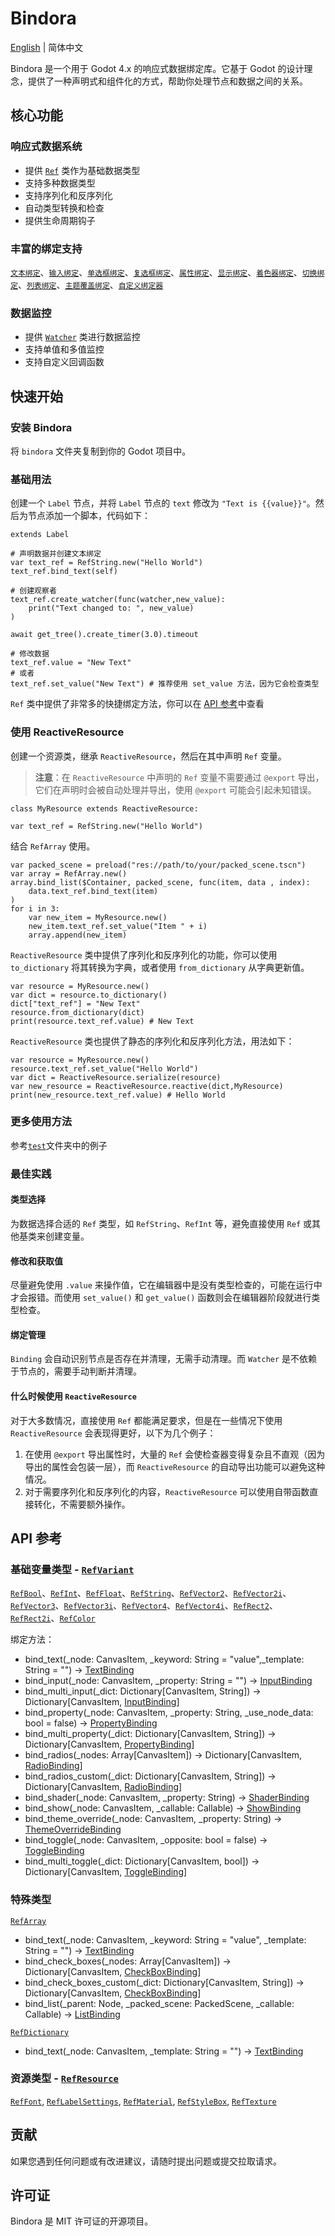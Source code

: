 # Bindora

[English](README.md) | 简体中文

Bindora 是一个用于 Godot 4.x 的响应式数据绑定库。它基于 Godot 的设计理念，提供了一种声明式和组件化的方式，帮助你处理节点和数据之间的关系。

## 核心功能

### 响应式数据系统
- 提供 [`Ref`](bindora/ref/ref.gd) 类作为基础数据类型
- 支持多种数据类型
- 支持序列化和反序列化
- 自动类型转换和检查
- 提供生命周期钩子
  
### 丰富的绑定支持
[`文本绑定`](bindora/binding/text_binding.gd)、[`输入绑定`](bindora/binding/input_binding.gd)、[`单选框绑定`](bindora/binding/radio_binding.gd)、[`复选框绑定`](bindora/binding/check_box_binding.gd)、[`属性绑定`](bindora/binding/property_binding.gd)、[`显示绑定`](bindora/binding/show_binding.gd)、[`着色器绑定`](bindora/binding/shader_binding.gd)、[`切换绑定`](bindora/binding/toggle_binding.gd)、[`列表绑定`](bindora/binding/list_binding.gd)、[`主题覆盖绑定`](bindora/binding/theme_override_binding.gd)、[`自定义绑定器`](bindora/binding/custom_binding.gd)
  
### 数据监控
- 提供 [`Watcher`](bindora/watcher/watcher.gd) 类进行数据监控
- 支持单值和多值监控
- 支持自定义回调函数

## 快速开始

### 安装 Bindora

将 `bindora` 文件夹复制到你的 Godot 项目中。

### 基础用法
创建一个 `Label` 节点，并将 `Label` 节点的 `text` 修改为 `"Text is {{value}}"`。然后为节点添加一个脚本，代码如下：
```gdscript
extends Label

# 声明数据并创建文本绑定
var text_ref = RefString.new("Hello World")
text_ref.bind_text(self)

# 创建观察者
text_ref.create_watcher(func(watcher,new_value):
    print("Text changed to: ", new_value)
)

await get_tree().create_timer(3.0).timeout

# 修改数据
text_ref.value = "New Text"
# 或者
text_ref.set_value("New Text") # 推荐使用 set_value 方法，因为它会检查类型
```
`Ref` 类中提供了非常多的快捷绑定方法，你可以在 [API 参考](#api-参考)中查看

### 使用 ReactiveResource
创建一个资源类，继承 `ReactiveResource`，然后在其中声明 `Ref` 变量。
> **注意**：在 `ReactiveResource` 中声明的 `Ref` 变量不需要通过 `@export` 导出，它们在声明时会被自动处理并导出，使用 `@export` 可能会引起未知错误。
```gdscript
class MyResource extends ReactiveResource:

var text_ref = RefString.new("Hello World")
```

结合 `RefArray` 使用。
```gdscript
var packed_scene = preload("res://path/to/your/packed_scene.tscn")
var array = RefArray.new()
array.bind_list($Container, packed_scene, func(item, data , index):
    data.text_ref.bind_text(item)
)
for i in 3:
    var new_item = MyResource.new()
    new_item.text_ref.set_value("Item " + i)
    array.append(new_item)
```

`ReactiveResource` 类中提供了序列化和反序列化的功能，你可以使用 `to_dictionary` 将其转换为字典，或者使用 `from_dictionary` 从字典更新值。
```gdscript
var resource = MyResource.new()
var dict = resource.to_dictionary()
dict["text_ref"] = "New Text"
resource.from_dictionary(dict)
print(resource.text_ref.value) # New Text
```

`ReactiveResource` 类也提供了静态的序列化和反序列化方法，用法如下：
```gdscript
var resource = MyResource.new()
resource.text_ref.set_value("Hello World")
var dict = ReactiveResource.serialize(resource)
var new_resource = ReactiveResource.reactive(dict,MyResource)
print(new_resource.text_ref.value) # Hello World
```

### 更多使用方法
参考[`test`](test)文件夹中的例子

### 最佳实践

#### 类型选择
为数据选择合适的 `Ref` 类型，如 `RefString`、`RefInt` 等，避免直接使用 `Ref` 或其他基类来创建变量。

#### 修改和获取值
尽量避免使用 `.value` 来操作值，它在编辑器中是没有类型检查的，可能在运行中才会报错。而使用 `set_value()` 和 `get_value()` 函数则会在编辑器阶段就进行类型检查。

#### 绑定管理
`Binding` 会自动识别节点是否存在并清理，无需手动清理。而 `Watcher` 是不依赖于节点的，需要手动判断并清理。

#### 什么时候使用 `ReactiveResource`
对于大多数情况，直接使用 `Ref` 都能满足要求，但是在一些情况下使用 `ReactiveResource` 会表现得更好，以下为几个例子：
1. 在使用 `@export` 导出属性时，大量的 `Ref` 会使检查器变得复杂且不直观（因为导出的属性会包装一层），而 `ReactiveResource` 的自动导出功能可以避免这种情况。
2. 对于需要序列化和反序列化的内容，`ReactiveResource` 可以使用自带函数直接转化，不需要额外操作。

## API 参考

### 基础变量类型 - [`RefVariant`](bindora/ref/ref_variant.gd)
[`RefBool`](bindora/ref/ref_variant/ref_bool.gd)、[`RefInt`](bindora/ref/ref_variant/ref_int.gd)、[`RefFloat`](bindora/ref/ref_variant/ref_float.gd)、[`RefString`](bindora/ref/ref_variant/ref_string.gd)、[`RefVector2`](bindora/ref/ref_variant/ref_vector2.gd)、[`RefVector2i`](bindora/ref/ref_variant/ref_vector2i.gd)、[`RefVector3`](bindora/ref/ref_variant/ref_vector3.gd)、[`RefVector3i`](bindora/ref/ref_variant/ref_vector3i.gd)、[`RefVector4`](bindora/ref/ref_variant/ref_vector4.gd)、[`RefVector4i`](bindora/ref/ref_variant/ref_vector4i.gd)、[`RefRect2`](bindora/ref/ref_variant/ref_rect2.gd)、[`RefRect2i`](bindora/ref/ref_variant/ref_rect2i.gd)、[`RefColor`](bindora/ref/ref_variant/ref_color.gd)

绑定方法：
- bind_text(_node: CanvasItem, _keyword: String = "value",_template: String = "") -> [TextBinding](bindora/binding/text_binding.gd)
- bind_input(_node: CanvasItem, _property: String = "") -> [InputBinding](bindora/binding/input_binding.gd)
- bind_multi_input(_dict: Dictionary[CanvasItem, String]) -> Dictionary[CanvasItem, [InputBinding](bindora/binding/input_binding.gd)]
- bind_property(_node: CanvasItem, _property: String, _use_node_data: bool = false) -> [PropertyBinding](bindora/binding/property_binding.gd)
- bind_multi_property(_dict: Dictionary[CanvasItem, String]) -> Dictionary[CanvasItem, [PropertyBinding](bindora/binding/property_binding.gd)]
- bind_radios(_nodes: Array[CanvasItem]) -> Dictionary[CanvasItem, [RadioBinding](bindora/binding/radio_binding.gd)]
- bind_radios_custom(_dict: Dictionary[CanvasItem, String]) -> Dictionary[CanvasItem, [RadioBinding](bindora/binding/radio_binding.gd)]
- bind_shader(_node: CanvasItem, _property: String) -> [ShaderBinding](bindora/binding/shader_binding.gd)
- bind_show(_node: CanvasItem, _callable: Callable) -> [ShowBinding](bindora/binding/show_binding.gd)
- bind_theme_override(_node: CanvasItem, _property: String) -> [ThemeOverrideBinding](bindora/binding/theme_override_binding.gd)
- bind_toggle(_node: CanvasItem, _opposite: bool = false) -> [ToggleBinding](bindora/binding/toggle_binding.gd)
- bind_multi_toggle(_dict: Dictionary[CanvasItem, bool]) -> Dictionary[CanvasItem, [ToggleBinding](bindora/binding/toggle_binding.gd)]

### 特殊类型
[`RefArray`](bindora/ref/ref_special/ref_array.gd)
- bind_text(_node: CanvasItem, _keyword: String = "value", _template: String = "") -> [TextBinding](bindora/binding/text_binding.gd) 
- bind_check_boxes(_nodes: Array[CanvasItem]) -> Dictionary[CanvasItem, [CheckBoxBinding](bindora/binding/check_box_binding.gd)]
- bind_check_boxes_custom(_dict: Dictionary[CanvasItem, String]) -> Dictionary[CanvasItem, [CheckBoxBinding](bindora/binding/check_box_binding.gd)]
- bind_list(_parent: Node, _packed_scene: PackedScene, _callable: Callable) -> [ListBinding](bindora/binding/list_binding.gd)

[`RefDictionary`](bindora/ref/ref_special/ref_dictionary.gd)
- bind_text(_node: CanvasItem, _template: String = "") -> [TextBinding](bindora/binding/text_binding.gd)

### 资源类型 - [`RefResource`](bindora/ref/ref_resource.gd)
[`RefFont`](bindora/ref/ref_resource/ref_font.gd), [`RefLabelSettings`](bindora/ref/ref_resource/ref_label_settings.gd), [`RefMaterial`](bindora/ref/ref_resource/ref_material.gd), [`RefStyleBox`](bindora/ref/ref_resource/ref_style_box.gd), [`RefTexture`](bindora/ref/ref_resource/ref_texture.gd)

## 贡献

如果您遇到任何问题或有改进建议，请随时提出问题或提交拉取请求。

## 许可证

Bindora 是 MIT 许可证的开源项目。